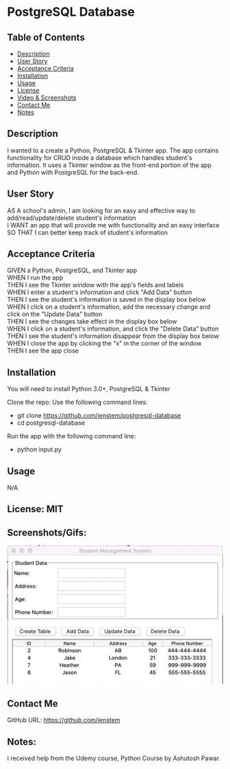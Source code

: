 # PostgreSQL Database

## Table of Contents
+ [Description](#description)
+ [User Story](#userstory)
+ [Acceptance Criteria](#acceptance)
+ [Installation](#installation)
+ [Usage](#usage)
+ [License](#license)
+ [Video & Screenshots](#screenshots)
+ [Contact Me](#contact)
+ [Notes](#notes)
##

<a id='description'></a>
## Description

I wanted to a create a Python, PostgreSQL & Tkinter app.  The app contains functionality for CRUD inside a database which handles student's information.  It uses a Tkinter window as the front-end portion of the app and Python with PostgreSQL for the back-end.
##

<a id='userstory'></a>
## User Story

AS A school's admin, I am looking for an easy and effective way to add/read/update/delete student's information\
I WANT an app that will provide me with functionality and an easy interface\
SO THAT I can better keep track of student's information
##

<a id='acceptance'></a>
## Acceptance Criteria

GIVEN a Python, PostgreSQL, and Tkinter app\
WHEN I run the app\
THEN I see the Tkinter window with the app's fields and labels\
WHEN I enter a student's information and click "Add Data" button\
THEN I see the student's information is saved in the display box below\
WHEN I click on a student's information, add the necessary change and click on the "Update Data" button\
THEN I see the changes take effect in the display box below\
WHEN I click on a student's information, and click the "Delete Data" button\
THEN I see the student's information disappear from the display box below\
WHEN I close the app by clicking the "x" in the corner of the window\
THEN I see the app close
##

<a id='installation'></a>
## Installation
You will need to install Python 3.0+, PostgreSQL & Tkinter

Clone the repo:
Use the following command lines:
- git clone https://github.com/jenstem/postgresql-database
- cd postgresql-database

Run the app with the following command line:
- python input.py
##

<a id='usage'></a>
## Usage

N/A

##

<a id='license'></a>
## License:  MIT
##

<a id='screenshots'></a>
## Screenshots/Gifs:

<img src="https://github.com/jenstem/postgresql-database/blob/main/postgresqldb.gif" width=1000>

<a id='contact'></a>
## Contact Me
GitHub URL:  https://github.com/jenstem

##
<a id='notes'></a>
## Notes:

I received help from the Udemy course, Python Course by Ashutosh Pawar.
